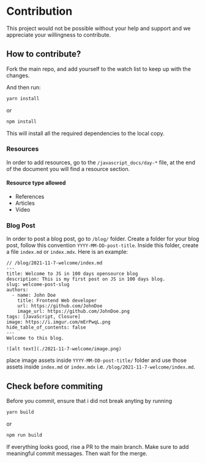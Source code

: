 # Contribution

This project would not be possible without your help and support and we appreciate your willingness to contribute.

## How to contribute?

Fork the main repo, and add yourself to the watch list to keep up with the changes.

And then run:

```sh
yarn install
```

or

```sh
npm install
```

This will install all the required dependencies to the local copy.

### Resources

In order to add resources, go to the `/javascript_docs/day-*` file, at the end of the document you will find a resource section.

#### Resource type allowed

- References
- Articles
- Video

### Blog Post

In order to post a blog post, go to `/blog/` folder. Create a folder for your blog post, follow this convention `YYYY-MM-DD-post-title`. Inside this folder, create a file `index.md` or `index.mdx`. Here is an example:

```
// /blog/2021-11-7-welcome/index.md
---
title: Welcome to JS in 100 days opensource blog
description: This is my first post on JS in 100 days blog.
slug: welcome-post-slug
authors:
  - name: John Doe
    title: Frontend Web developer
    url: https://github.com/JohnDoe
    image_url: https://github.com/JohnDoe.png
tags: [JavaScript, Closure]
image: https://i.imgur.com/mErPwqL.png
hide_table_of_contents: false
---
Welcome to this blog.

![alt text](./2021-11-7-welcome/image.png)

```

place image assets inside `YYYY-MM-DD-post-title/` folder and use those assets inside `index.md` or `index.mdx` i.e. `/blog/2021-11-7-welcome/index.md`.

## Check before commiting

Before you commit, ensure that i did not break anyting by running

```sh
yarn build
```

or

```sh
npm run build
```

If everything looks good, rise a PR to the main branch. Make sure to add meaningful commit messages. Then wait for the merge.
